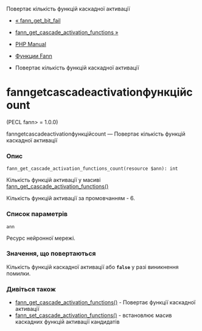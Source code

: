 Повертає кількість функцій каскадної активації

-   [« fann\_get\_bit\_fail](function.fann-get-bit-fail.html)
    
-   [fann\_get\_cascade\_activation\_functions »](function.fann-get-cascade-activation-functions.html)
    
-   [PHP Manual](index.html)
    
-   [Функции Fann](ref.fann.html)
    
-   Повертає кількість функцій каскадної активації
    

# fanngetcascadeactivationфункційcount

(PECL fann> = 1.0.0)

fanngetcascadeactivationфункційcount — Повертає кількість функцій каскадної активації

### Опис

```methodsynopsis
fann_get_cascade_activation_functions_count(resource $ann): int
```

Кількість функцій активації у масиві [fann\_get\_cascade\_activation\_functions()](function.fann-get-cascade-activation-functions.html)

Кількість функцій активації за промовчанням - 6.

### Список параметрів

`ann`

Ресурс нейронної мережі.

### Значення, що повертаються

Кількість функцій каскадної активації або **`false`** у разі виникнення помилки.

### Дивіться також

-   [fann\_get\_cascade\_activation\_functions()](function.fann-get-cascade-activation-functions.html) - Повертає функції каскадної активації
-   [fann\_set\_cascade\_activation\_functions()](function.fann-set-cascade-activation-functions.html) - встановлює масив каскадних функцій активації кандидатів